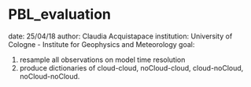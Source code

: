 # PBL_evaluation
date: 25/04/18
author: Claudia Acquistapace
institution: University of Cologne - Institute for Geophysics and Meteorology
goal: 
1) resample all observations on model time resolution
2) produce dictionaries of cloud-cloud, noCloud-cloud, cloud-noCloud, noCloud-noCloud.

